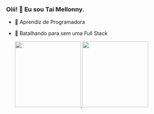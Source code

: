 ### Oiii! 👋 Eu sou Tai Mellonny.

- 🔭 Aprendiz de Programadora
- 🌱 Batalhando para sem uma Full Stack

  <div>
    <a href="https://linktr.ee/tai_mellonny">
    <img height="180em" src="https://github-readme-stats.vercel.app/api?username=taimellonny&show_icons=true&theme=dracula&include_all_commits-true&count_private=true"/_>
    <img height="180em" src="https://github-readme-stats.vercel.app/api/top-langes/?username=taimellonny&layout=compact&langs_count=16&theme=dracula"/_>
  </div>
